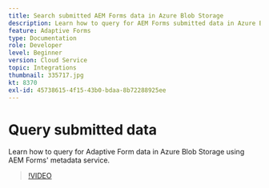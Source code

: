 ```yaml
---
title: Search submitted AEM Forms data in Azure Blob Storage
description: Learn how to query for AEM Forms submitted data in Azure Blob Storage using the form data model metadata service.
feature: Adaptive Forms
type: Documentation
role: Developer
level: Beginner
version: Cloud Service
topic: Integrations
thumbnail: 335717.jpg
kt: 8370
exl-id: 45738615-4f15-43b0-bdaa-8b72288925ee
---
```

# Query submitted data

Learn how to query for Adaptive Form data in Azure Blob Storage using AEM Forms' metadata service.

>[!VIDEO](https://video.tv.adobe.com/v/335717?quality=12&learn=on)
